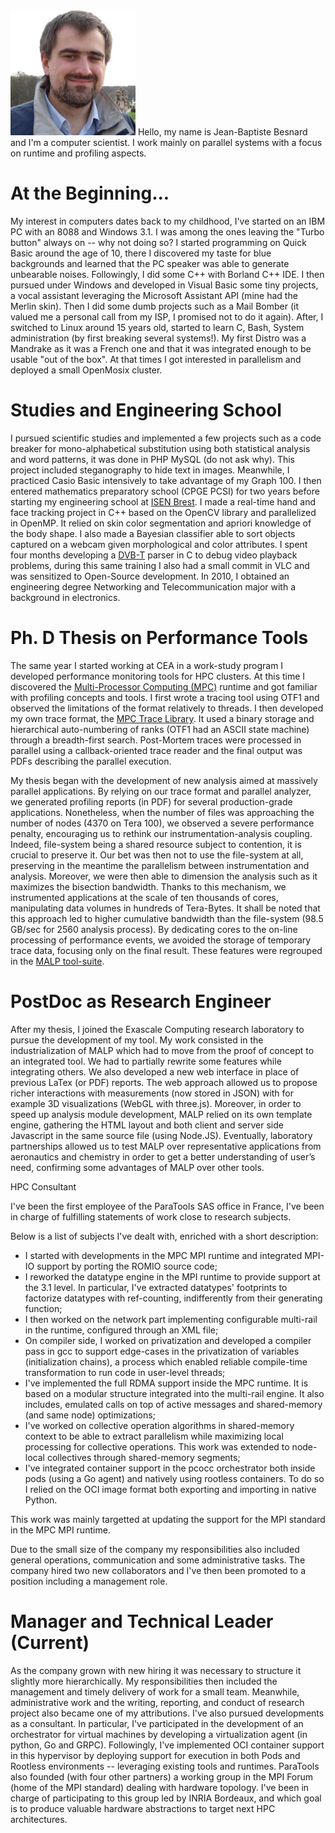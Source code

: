 <img src="pic.jpg" alt="Good Photo of Me" width="200" class="left"/>
Hello, my name is Jean-Baptiste Besnard and I'm a computer scientist. I work mainly on parallel systems with a focus on runtime and profiling aspects. 



# At the Beginning...

My interest in computers dates back to my childhood, I've started on an IBM PC with an 8088 and Windows 3.1. I was among the ones leaving the "Turbo button" always on -- why not doing so? I started programming on Quick Basic around the age of 10, there I discovered my taste for blue backgrounds and learned that the PC speaker was able to generate unbearable noises. Followingly, I did some C++ with Borland C++ IDE. I then pursued under Windows and developed in Visual Basic some tiny projects, a vocal assistant leveraging the Microsoft Assistant API (mine had the Merlin skin). Then I did some dumb projects such as a Mail Bomber (it valued me a personal call from my ISP, I promised not to do it again). After, I switched to Linux around 15 years old, started to learn C, Bash, System administration (by first breaking several systems!). My first Distro was a Mandrake as it was a French one and that it was integrated enough to be usable "out of the box". At that times I got interested in parallelism and deployed a small OpenMosix cluster.

# Studies and Engineering School

I pursued scientific studies and implemented a few projects such as a code breaker for mono-alphabetical substitution using both statistical analysis and word patterns, it was done in PHP MySQL (do not ask why). This project included steganography to hide text in images. Meanwhile, I practiced Casio Basic intensively to take advantage of my Graph 100. I then entered mathematics preparatory school (CPGE PCSI) for two years before starting my engineering school at <a href="http://isen-brest.fr/">ISEN Brest</a>. I made a real-time hand and face tracking project in C++ based on the OpenCV library and parallelized in OpenMP. It relied on skin color segmentation and apriori knowledge of the body shape. I also made a Bayesian classifier able to sort objects captured on a webcam given morphological and color attributes. I spent four months developing a <a href="https://en.wikipedia.org/wiki/DVB-T">DVB-T</a> parser in C to debug video playback problems, during this same training I also had a small commit in VLC and was sensitized to Open-Source development. In 2010, I obtained an engineering degree Networking and Telecommunication major with a background in electronics.

# Ph. D Thesis on Performance Tools

The same year I started working at CEA in a work-study program I developed performance monitoring tools for HPC clusters. At this time I discovered the <a href="http://malp.hpcframework.com/">Multi-Processor Computing (MPC)</a> runtime and got familiar with profiling concepts and tools. I first wrote a tracing tool using OTF1 and observed the limitations of the format relatively to threads. I then developed my own trace format, the <a href="https://www.vi-hps.org/cms/upload/material/tw09/vi-hps-tw09-MPC_Trace_Library.pdf">MPC Trace Library</a>. It used a binary storage and hierarchical auto-numbering of ranks (OTF1 had an ASCII state machine) through a breadth-first search. Post-Mortem traces were processed in parallel using a callback-oriented trace reader and the final output was PDFs describing the parallel execution.

My thesis began with the development of new analysis aimed at massively parallel applications. By relying on our trace format and parallel analyzer, we generated profiling reports (in PDF) for several production-grade applications. Nonetheless, when the number of files was approaching the number of nodes (4370 on Tera 100), we observed a severe performance penalty, encouraging us to rethink our instrumentation-analysis coupling. Indeed, file-system being a shared resource subject to contention, it is crucial to preserve it. Our bet was then not to use the file-system at all, preserving in the meantime the parallelism between instrumentation and analysis. Moreover, we were then able to dimension the analysis such as it maximizes the bisection bandwidth. Thanks to this mechanism, we instrumented applications at the scale of ten thousands of cores, manipulating data volumes in hundreds of Tera-Bytes. It shall be noted that this approach led to higher cumulative bandwidth than the file-system (98.5 GB/sec for 2560 analysis process). By dedicating cores to the on-line processing of performance events, we avoided the storage of temporary trace data, focusing only on the final result. These features were regrouped in the <a href="http://malp.hpcframework.com/">MALP tool-suite</a>.


# PostDoc as Research Engineer

After my thesis, I joined the Exascale Computing research laboratory to pursue the development of my tool.
My work consisted in the industrialization of MALP which had to move from the proof of concept to an integrated tool. We had to partially rewrite some features while integrating others. We also developed a new web interface in place of previous LaTex (or PDF) reports. The web approach allowed us to propose richer interactions with measurements (now stored in JSON) with for example 3D visualizations (WebGL with three.js). Moreover, in order to speed up analysis module development, MALP relied on its own template engine, gathering the HTML layout and both client and server side Javascript in the same source file (using Node.JS). Eventually, laboratory partnerships allowed us to test MALP over representative applications from aeronautics and chemistry in order to get a better understanding of user’s need, confirming some advantages of MALP over other tools.

HPC Consultant

I've been the first employee of the ParaTools SAS office in France, I've been in charge of fulfilling statements of work close to research subjects.

Below is a list of subjects I've dealt with, enriched with a short description:

- I started with developments in the MPC MPI runtime and integrated MPI-IO support by porting the ROMIO source code;
- I reworked the datatype engine in the MPI runtime to provide support at the 3.1 level. In particular, I've extracted datatypes' footprints to factorize datatypes with ref-counting, indifferently from their generating function;
- I then worked on the network part implementing configurable multi-rail in the runtime, configured through an XML file;
- On compiler side, I worked on privatization and developed a compiler pass in gcc to support edge-cases in the privatization of variables (initialization chains), a process which enabled reliable compile-time transformation to run code in user-level threads;
- I've implemented the full RDMA support inside the MPC runtime. It is based on a modular structure integrated into the multi-rail engine. It also includes, emulated calls on top of active messages and shared-memory (and same node) optimizations;
- I've worked on collective operation algorithms in shared-memory context to be able to extract parallelism while maximizing local processing for collective operations. This work was extended to node-local collectives through shared-memory segments;
- I've integrated container support in the pcocc orchestrator both inside pods (using a Go agent) and natively using rootless containers. To do so I relied on the OCI image format both exporting and importing in native Python.


This work was mainly targetted at updating the support for the MPI standard in the MPC MPI runtime.

Due to the small size of the company my responsibilities also included general operations, communication and some administrative tasks. The company hired two new collaborators and I've then been promoted to a position including a management role.


# Manager and Technical Leader (Current)

As the company grown with new hiring it was necessary to structure it slightly more hierarchically. My responsibilities then included the management and timely delivery of work for a small team. Meanwhile, administrative work and the writing, reporting, and conduct of research project also became one of my attributions. I've also pursued developments as a consultant. In particular, I've participated in the development of an orchestrator for virtual machines by developing a virtualization agent (in python, Go and GRPC). Followingly, I've implemented OCI container support in this hypervisor by deploying support for execution in both Pods and Rootless environments -- leveraging existing tools and runtimes. ParaTools also founded (with four other partners) a working group in the MPI Forum (home of the MPI standard) dealing with hardware topology. I've been in charge of participating to this group led by INRIA Bordeaux, and which goal is to produce valuable hardware abstractions to target next HPC architectures.
